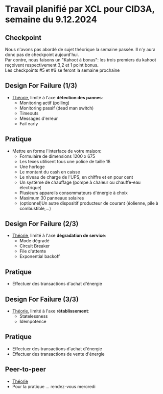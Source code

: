 # Travail planifié par XCL pour CID3A, semaine du 9.12.2024

## Checkpoint
Nous n'avons pas abordé de sujet théorique la semaine passée. Il n'y aura donc pas de checkpoint aujourd'hui.  
Par contre, nous faisons un "Kahoot à bonus": les trois premiers du kahoot reçoivent respectivement 3,2 et 1 point bonus.  
Les checkpoints #5 et #6 se feront la semaine prochaine

## Design For Failure (1/3)

- [Théorie](../supports/design4failure.md), limité à l'axe **détection des pannes**:
    - Monitoring actif (polling)
    - Monitoring passif (dead man switch)
    - Timeouts
    - Messages d'erreur
    - Fail early

## Pratique

- Mettre en forme l'interface de votre maison:
    - Formulaire de dimensions 1200 x 675  
    - Les texes utilisent tous une police de taille 18  
    - Une horloge  
    - Le montant du cash en caisse  
    - Le niveau de charge de l'UPS, en chiffre et en pour cent  
    - Un système de chauffage (pompe à chaleur ou chauffe-eau électrique)  
    - Plusieurs appareils consommateurs d'énergie à choix  
    - Maximum 30 panneaux solaires  
    - (optionnel)Un autre dispositif producteur de courant (éolienne, pile à combustible,...)

## Design For Failure (2/3)
- [Théorie](../supports/design4failure.md), limité à l'axe **dégradation de service**:
    - Mode dégradé
    - Circuit Breaker
    - File d'attente
    - Exponential backoff

## Pratique
- Effectuer des transactions d'achat d'énergie

## Design For Failure (3/3)
- [Théorie](../supports/design4failure.md), limité à l'axe **rétablissement**:
    - Statelessness
    - Idempotence

## Pratique
- Effectuer des transactions d'achat d'énergie
- Effectuer des transactions de vente d'énergie

## Peer-to-peer

- [Théorie](../supports/P2P.md)
- Pour la pratique ... rendez-vous mercredi

